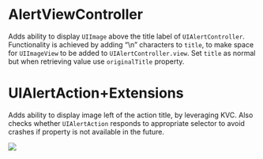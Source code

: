 # AlertViewController

Adds ability to display `UIImage` above the title label of `UIAlertController`.
Functionality is achieved by adding “\n” characters to `title`, to make space
for `UIImageView` to be added to `UIAlertController.view`. Set `title` as
normal but when retrieving value use `originalTitle` property.

# UIAlertAction+Extensions

Adds ability to display image left of the action title, by leveraging KVC.
Also checks whether `UIAlertAction` responds to appropriate selector to
avoid crashes if property is not available in the future.

![](https://github.com/stringcode86/AlertViewController/raw/master/screenshot.png)